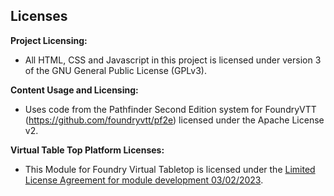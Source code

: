 ## Licenses

**Project Licensing:**

-   All HTML, CSS and Javascript in this project is licensed under version 3 of the GNU General Public License (GPLv3).

**Content Usage and Licensing:**

-   Uses code from the Pathfinder Second Edition system for FoundryVTT (https://github.com/foundryvtt/pf2e) licensed under the Apache License v2.

**Virtual Table Top Platform Licenses:**

-   This Module for Foundry Virtual Tabletop is licensed under the [Limited License Agreement for module development 03/02/2023](https://foundryvtt.com/article/license/).
